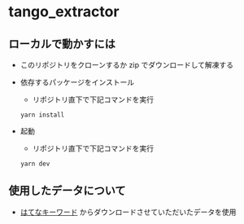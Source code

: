 # tango_extractor
## ローカルで動かすには
- このリポジトリをクローンするか zip でダウンロードして解凍する

- 依存するパッケージをインストール
  - リポジトリ直下で下記コマンドを実行
  ```
  yarn install
  ```

- 起動
  - リポジトリ直下で下記コマンドを実行
  ```
  yarn dev
  ```

## 使用したデータについて
- [はてなキーワード](http://developer.hatena.ne.jp/ja/documents/keyword/misc/catalog) からダウンロードさせていただいたデータを使用
